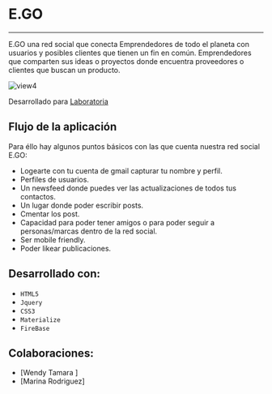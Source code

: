 # E.GO

***

 E.GO una red social que conecta Emprendedores de todo el planeta con usuarios y posibles clientes que tienen un fin en común. Emprendedores que comparten sus ideas o proyectos donde encuentra proveedores o clientes que buscan un producto.

![view4](https://user-images.githubusercontent.com/32303587/36365467-af49ddea-1517-11e8-8bca-07b36b9636bf.png)

Desarrollado para [Laboratoria](http://laboratoria.la)

## Flujo de la aplicación

Para éllo hay algunos puntos básicos con las que cuenta nuestra red social E.GO:

- Logearte con tu cuenta de gmail capturar tu nombre y perfil.
- Perfiles de usuarios.
- Un newsfeed donde puedes ver las actualizaciones de todos tus contactos.
- Un lugar donde poder escribir posts.
- Cmentar los post.
- Capacidad para poder tener amigos o para poder seguir a personas/marcas dentro de la red social.
- Ser mobile friendly.
- Poder likear publicaciones.

## Desarrollado con:

- `HTML5` 
- `Jquery` 
- `CSS3` 
- `Materialize`
- `FireBase`

##  Colaboraciones:
* [Wendy Tamara ]
* [Marina Rodriguez]